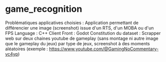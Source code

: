 # game_recognition

Problématiques applicatives choisies : Application permettant de différencier une image (screenshot) issue d'un RTS, d'un MOBA ou d'un FPS
Language : C++
Client Front : Godot
Constitution du dataset : Scrapper web sur deux chaines youtube de gameplay (sans montage ni autre image que le gameplay du jeux) par type de jeux, screenshot à des moments aléatoires (exemple : https://www.youtube.com/@GamingNoCommentary-vc4yp) 

